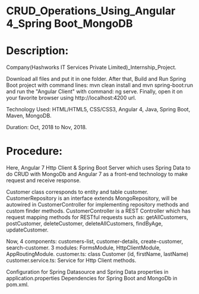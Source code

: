 # CRUD_Operations_Using_Angular 4_Spring Boot_MongoDB
# Description:

Company(Hashworks IT Services Private Limited)_Internship_Project.

Download all files and put it in one folder. After that, Build and Run Spring Boot project with command lines: mvn clean install and mvn spring-boot:run and run the "Angular Client" with command: ng serve. Finally, open it on your favorite browser using http://localhost:4200 url.

Technology Used: HTML/HTML5, CSS/CSS3, Angular 4, Java, Spring Boot, Maven, MongoDB.

Duration: Oct, 2018 to Nov, 2018.

# Procedure:

Here, Angular 7 Http Client & Spring Boot Server which uses Spring Data to do CRUD with MongoDb and Angular 7 as a front-end technology to make request and receive response.

Customer class corresponds to entity and table customer. CustomerRepository is an interface extends MongoRepository, will be autowired in CustomerController for implementing repository methods and custom finder methods. CustomerController is a REST Controller which has request mapping methods for RESTful requests such as: getAllCustomers, postCustomer, deleteCustomer, deleteAllCustomers, findByAge, updateCustomer.

Now, 4 components: customers-list, customer-details, create-customer, search-customer. 3 modules: FormsModule, HttpClientModule, AppRoutingModule. customer.ts: class Customer (id, firstName, lastName) customer.service.ts: Service for Http Client methods.

Configuration for Spring Datasource and Spring Data properties in application.properties Dependencies for Spring Boot and MongoDb in pom.xml.

